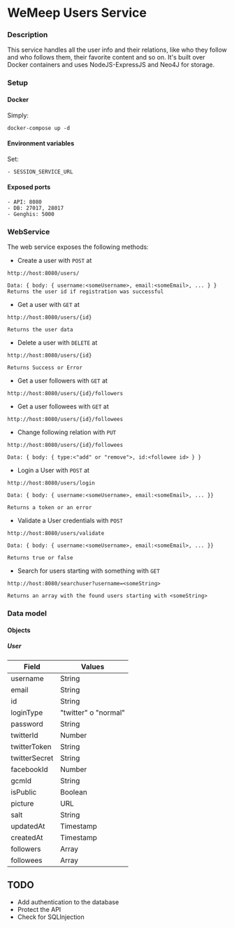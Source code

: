 # WeMeep Users Service
### Description
This service handles all the user info and their relations, like who they follow and who follows them, their favorite content and so on. It's built over Docker containers and uses NodeJS-ExpressJS and Neo4J for storage.
### Setup
#### Docker
Simply:
```
docker-compose up -d
```
#### Environment variables
Set:
```
- SESSION_SERVICE_URL
```

#### Exposed ports
```
- API: 8080
- DB: 27017, 28017
- Genghis: 5000
```

### WebService
The web service exposes the following methods:

- Create a user with `POST` at

```
http://host:8080/users/

Data: { body: { username:<someUsername>, email:<someEmail>, ... } }
Returns the user id if registration was successful
```
- Get a user with `GET` at

```
http://host:8080/users/{id}

Returns the user data
```
- Delete a user with `DELETE` at

```
http://host:8080/users/{id}

Returns Success or Error
```
- Get a user followers with `GET` at

```
http://host:8080/users/{id}/followers
```
- Get a user followees with `GET` at

```
http://host:8080/users/{id}/followees
```
- Change following relation with `PUT`

```
http://host:8080/users/{id}/followees

Data: { body: { type:<"add" or "remove">, id:<followee id> } }
```
- Login a User with `POST` at

```
http://host:8080/users/login

Data: { body: { username:<someUsername>, email:<someEmail>, ... }}

Returns a token or an error
```

- Validate a User credentials with `POST`

```
http://host:8080/users/validate

Data: { body: { username:<someUsername>, email:<someEmail>, ... }}

Returns true or false
```
- Search for users starting with something with `GET`

```
http://host:8080/searchuser?username=<someString>

Returns an array with the found users starting with <someString>
```
### Data model
#### Objects

##### User
|Field   |Values   |
|---|---|
| username  | String  |
| email  | String  |
| id  | String  |
| loginType | "twitter" o "normal" |
| password | String |
| twitterId | Number|
| twitterToken | String |
| twitterSecret | String |
| facebookId | Number |
| gcmId | String |
| isPublic | Boolean |
| picture | URL |
| salt | String |
| updatedAt | Timestamp |
| createdAt | Timestamp |
| followers    | Array<User> |
| followees    | Array<User> |

## TODO
- Add authentication to the database
- Protect the API
- Check for SQLInjection
